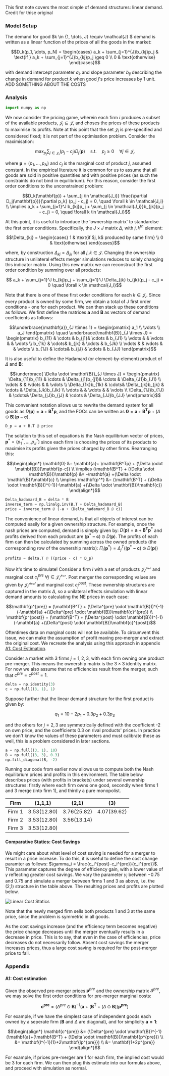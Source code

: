 This first note covers the most simple of demand structures: linear demand. Credit for thise original 
### Model Setup
The demand for good $k \in \{1, \dots, J\} \equiv \mathcal{J} $ demand is written as a linear function of the prices of all the goods in the market: 
```math
D_k(p_1, \dots, p_N) = 
\begin{cases}
    a_k + \sum_{j=1}^{J}b_{kj}p_j & \text{if } a_k + \sum_{j=1}^{J}b_{kj}p_j \geq 0 \\
    0 & \text{otherwise}
\end{cases}
```
with demand intercept parameter $a_k$ and slope parameter $b_{ij}$ describing the change in demand for product $k$ when good $j$'s price increases by 1 unit. 
ADD SOMETHING ABOUT THE COSTS
### Analysis

```python
import numpy as np
```
We now consider the pricing game, wherein each firm $i$ produces a subset of the available products, $\mathcal{J}_i \subseteq \mathcal{J}$, and choses the prices of these products to maximise its profits. Note at this point that the set $\mathcal{J}_i$ is pre-specified and considered fixed; it is not part of the optimisation problem. Consider the maximisation:
```math
\max_{p_j} \sum_{j \in \mathcal{J_i}} (p_j-c_j)D_j(\mathbf{p}) \quad \text{s.t.} \quad p_j \geq 0 \quad \forall j \in \mathcal{J_i}
```
where $\mathbf{p} = (p_1, \dots, p_N)$ and $c_j$ is the marginal cost of product $j$, assumed constant. In the empirical literature it is common for us to assume that all goods are sold in positive quantities and with positive prices (as such the constraints do not bind in equilibrium). For this reason, consider the first order conditions to the unconstrained problem: 
```math
D_k(\mathbf{p}) + \sum_{j \in \mathcal{J_i}} \frac{\partial D_j(\mathbf{p})}{\partial p_k} (p_j - c_j) = 0, \quad \forall k \in \mathcal{J_i} \\
\implies  a_k + \sum_{j=1}^J b_{kj}p_j + \sum_{j \in \mathcal{J_i}}b_{jk}(p_j - c_j) = 0, \quad \forall k \in \mathcal{J_i}
```
At this point, it is useful to introduce the 'ownership matrix' to standardise the first order conditions. Specifically, the $J \times J$ matrix $\Delta$, with $j,k^{th}$ element:
```math
\Delta_{kj} = 
\begin{cases}
    1 & \text{if $j, k$ produced by same firm} \\
    0 & \text{otherwise}
\end{cases}
```
where, by construction $\Delta_{kj} = \Delta_{jk}$ for all $j,k \in \mathcal{J}$. Changing the ownership structure in unilateral effects merger simulations reduces to solely changing this indicator matrix. Using this new matrix we can reconstruct the first order condition by summing over all products:
```math
  a_k + \sum_{j=1}^J b_{kj}p_j + \sum_{j=1}^J \Delta_{jk} b_{jk}(p_j - c_j) = 0 \quad \forall k \in \mathcal{J_i}
```
Note that there is one of these first order conditions for each $k \in \mathcal{J_i}$. Since every product is owned by some firm, we obtain a total of $J$ first order conditions - one for each product. We can then stack up these conditions as follows. We first define the matrices $\mathbf{a}$ and $\mathbf{B}$ as vectors of demand coefficients as follows:

```math
\underbrace{\mathbf{a}}_{J \times 1} = 
\begin{pmatrix}
a_1 \\
\vdots \\
a_J
\end{pmatrix}

\quad

\underbrace{\mathbf{B}}_{J \times J} = 
\begin{pmatrix}
b_{11} & \cdots & b_{j1}& \cdots & b_{J1} \\
\vdots & & \vdots & & \vdots \\
b_{1k} & \cdots& b_{jk} & \cdots & b_{Jk} \\
\vdots & & \vdots & & \vdots \\
b_{1J} & \cdots& b_{jJ} & \cdots & b_{JJ}
\end{pmatrix}
```

It is also useful to define the Hadamard (or element-by-element) product of $\Delta$ and $\mathbf{B}$:
```math
\underbrace{ \Delta \odot \mathbf{B}}_{J \times J} = 
\begin{pmatrix}
\Delta_{11}b_{11} & \cdots & \Delta_{j1}b_{j1}& \cdots & \Delta_{J1}b_{J1} \\
\vdots & & \vdots & & \vdots \\
\Delta_{1k}b_{1k} & \cdots& \Delta_{jk}b_{jk} & \cdots & \Delta_{Jk}b_{Jk} \\
\vdots & & \vdots & & \vdots \\
\Delta_{1J}b_{1J} & \cdots& \Delta_{jJ}b_{jJ} & \cdots & \Delta_{JJ}b_{JJ}
\end{pmatrix}
```
This convenient notation allows us to rewrite the demand system for all goods as $D(\mathbf{p}) = \mathbf{a} + \mathbf{B^Tp}$, and the FOCs can be written as $\mathbf{0}  = \mathbf{a}+ \mathbf{B^Tp} + (\Delta \odot \mathbf{B})(\mathbf{p-c})$.

```python
D_p = a + B.T @ price
```

The solution to this set of equations is the Nash equilibrium vector of prices, $\mathbf{p^*} = (p_1^*,\dots, p_J^*)$ since each firm is choosing the prices of its products to maximise its profits given the prices charged by other firms. Rearranging this: 
```math
\begin{align*}
\mathbf{0}  &= \mathbf{a}+ \mathbf{B^Tp} + (\Delta \odot \mathbf{B})(\mathbf{p-c}) \\
\implies 
(\mathbf{B^T} + (\Delta \odot \mathbf{B}))\mathbf{p} &= -\mathbf{a} +(\Delta \odot \mathbf{B})\mathbf{c} \\
\implies 
\mathbf{p^*} &= (\mathbf{B^T} + (\Delta \odot \mathbf{B}))^{-1}(-\mathbf{a} +(\Delta \odot \mathbf{B})\mathbf{c})
\end{align*}
```

```python
Delta_hadamard_B = delta * B
inverse_term = np.linalg.inv(B.T + Delta_hadamard_B)
price = inverse_term @ (-a + (Delta_hadamard_B @ c))
```
The convenience of linear demand, is that all objects of interest can be computed easily for a given ownership structure. For example, once the nash prices are computed, demand is simply given by: $D(\mathbf{p}) = \mathbf{a} + \mathbf{B^Tp^*}$ and profits derived from each product are $(\mathbf{p^*-c}) \odot D(\mathbf{p})$. The profits of each firm can then be calculated by summing across the owned products (the corresponding row of the ownership matrix): $\Pi_i(\mathbf{p^*}) = \Delta^T_j ((\mathbf{p^*-c}) \odot D(\mathbf{p}))$

```python
profits = delta.T @ ((price - c) * D_p)
```

Now it's time to simulate! 
Consider a firm $i$ with a set of products $\mathcal{J_i^{pre}}$ and marginal cost $c_j^{pre}$ $\forall j \in \mathcal{J_i^{pre}}$. Post merger the corresponding values are given by $\mathcal{J_i^{post}}$ and marginal cost $c_j^{post}$. These ownership structures are captured in the matrix $\Delta$, so a unilateral effects simulation with linear demand amounts to calculating the NE prices in each case: 
```math
\mathbf{p^{pre}} = (\mathbf{B^T} + (\Delta^{pre} \odot \mathbf{B}))^{-1}(-\mathbf{a} +(\Delta^{pre} \odot \mathbf{B})\mathbf{c}^{pre}) \\
\mathbf{p^{post}} = (\mathbf{B^T} + (\Delta^{post} \odot \mathbf{B}))^{-1}(-\mathbf{a} +(\Delta^{post} \odot \mathbf{B})\mathbf{c}^{post})
```
Oftentimes data on marginal costs will not be available. To circumvent this issue, we can make the assumption of profit maxing pre-merger and extract the original cost. We recreate the analysis using this approach in appendix [A1: Cost Estimation](#a1-cost-estimation).

Consider a market with 3 firms $j = 1,2,3$, with each firm owning one product pre-merger. This means the ownership matrix is the $3\times3$ identity matrix. For now we also assume that no efficiencies result from the merger, such that $c^{pre}=c^{post}=1$. 
```python
delta = np.identity(3)
c = np.full((3, 1), 1)
```
Suppose further that the linear demand structure for the first product is given by:
```math
q_1 = 10 - 2p_1 + 0.3p_2 + 0.3p_3
```
and the others for $j=2,3$ are symmetrically defined with the coefficient -2 on own price, and the coefficients 0.3 on rival products' prices. In practice we don't know the values of these parameters and must calibrate these as well, this is a problem considered in later sections.

```python
a = np.full((3, 1), 10)
B = np.full((3, 3), 0.3)
np.fill_diagonal(B, -2)
```
Running our code from earlier now allows us to compute both the Nash equilibrium prices and profits in this environment. The table below describes prices (with profits in brackets) under several ownership structures: firstly where each firm owns one good, secondly when firms 1 and 3 merge (into firm 1), and thirdly a pure monopolist.

| Firm    | (1,1,1)         | (2,1)         | (3)           |
| --------| -------         | -----         | -------       |
| Firm 1  | $3.53 (12.80)$  | $3.76 (25.82)$| $4.07 (39.62)$|
| Firm 2  | $3.53 (12.80)$  | $3.56 (13.14)$|               |
| Firm 3  | $3.53 (12.80)$  |               |               |

#### Comparative Statics: Cost Savings
We might care about what level of cost saving is needed for a merger to result in a price increase. To do this, it is useful to define the cost change paramter as follows: $\gamma_i = \frac{c_i^{post}-c_i^{pre}}{c_i^{pre}}$. This parameter captures the degree of efficiency gain, with a lower value of $\gamma$ reflecting greater cost savings. We vary the parameter $\gamma_i$ between $-0.75$ and $0.75$ and simulate a merger between firms 1 and 3 as above, i.e. the (2,1) structure in the table above. The resulting prices and profits are plotted below. 

![Linear Cost Statics](../images/linear_cost_statics.png)

Note that the newly merged firm sells both products 1 and 3 at the same price, since the problem is symmetric in all goods. 

As the cost savings increase (and the efficiency term becomes negative) the price change decreases until the merger eventually results in a decrease in price. This is to say, that even in the case of efficiencies, price decreases do not necessarily follow. Absent cost savings the merger increases prices, thus a large cost saving is required for the post-merger price to fall.

### Appendix

#### A1: Cost estimation
Given the observed pre-merger prices $\mathbf{p}^{pre}$ and the ownership matrix $\Delta^{pre}$, we may solve the first order conditions for pre-merger marginal costs:

```math
\mathbf{c^{pre}} = (\Delta^{pre} \odot \mathbf{B})^{-1} (\mathbf{a}+(\mathbf{B^T} + (\Delta \odot \mathbf{B}))\mathbf{p^{pre}})
```
For example, if we have the simplest case of independent goods each owned by a seperate firm ($\mathbf{B}$ and $\Delta$ are diagonal), and for simplicity $\mathbf{a = 1}$:

```math
\begin{align*}
\mathbf{c^{pre}} &= (\Delta^{pre} \odot \mathbf{B})^{-1} (\mathbf{a}+(\mathbf{B^T} + (\Delta \odot \mathbf{B}))\mathbf{p^{pre}}) \\
&= \mathbf{I^{-1}(1}+2\mathbf{Ip^{pre}}) \\
&= \mathbf{1+2p^{pre}}
\end{align*}
```
For example, if prices pre-merger are 1 for each firm, the implied cost would be 3 for each firm. We can then plug this estimate into our formulas above, and proceed with simulation as normal.